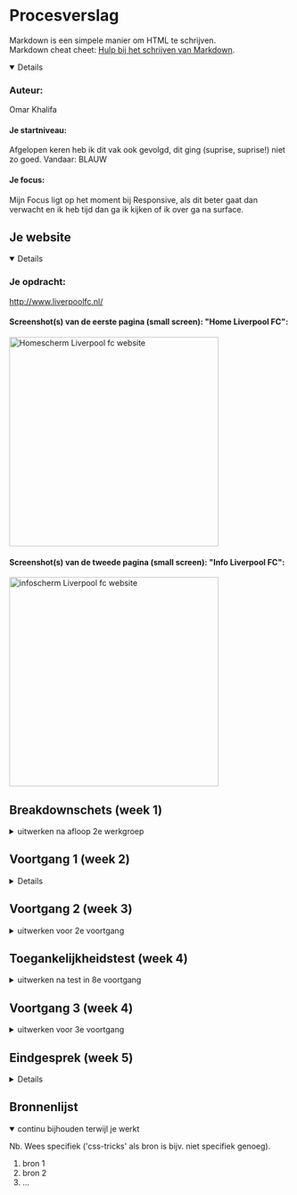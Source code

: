 # Procesverslag
Markdown is een simpele manier om HTML te schrijven.  
Markdown cheat cheet: [Hulp bij het schrijven van Markdown](https://github.com/adam-p/markdown-here/wiki/Markdown-Cheatsheet).


<details open>
 
### Auteur:
Omar Khalifa

#### Je startniveau:
Afgelopen keren heb ik dit vak ook gevolgd, dit ging (suprise, suprise!) niet zo goed. Vandaar: BLAUW

#### Je focus:
Mijn Focus ligt op het moment bij Responsive, als dit beter gaat dan verwacht en ik heb tijd dan ga ik kijken of ik over ga na surface.
</details>





## Je website

<details open>

### Je opdracht:
http://www.liverpoolfc.nl/

#### Screenshot(s) van de eerste pagina (small screen): "Home Liverpool FC": 
<img src="images/Liverpool_home.png" width="375px" alt="Homescherm Liverpool fc website">

#### Screenshot(s) van de tweede pagina (small screen): "Info Liverpool FC":
<img src="images/Liverpool_info.png" width="375px" alt="infoscherm Liverpool fc website">
 
</details>





## Breakdownschets (week 1)

<details>
<summary>uitwerken na afloop 2e werkgroep</summary>

### de hele pagina: 
<img src="images/dummy-plaatje.jpg" width="375px" alt="breakdown van de hele pagina">

### dynamisch deel (bijv menu): 
<img src="images/dummy-plaatje.jpg" width="375px" alt="breakdown van een dynamisch deel">

### wellicht nog een dynamisch deel (bijv filter): 
<img src="images/dummy-plaatje.jpg" width="375px" alt="breakdown van nog een dynamisch deel">

</details>





## Voortgang 1 (week 2)

<details>

### Stand van zaken
Deze week heb ik alleen de html van 1 pagina gemaakt.


### Verslag van meeting
Deze hele week heb ik ziek in bed gelegen waardoor ik niet actief bij de meeting had kunnen zijn.
</details>





## Voortgang 2 (week 3)

<details>
<summary>uitwerken voor 2e voortgang</summary>

### Stand van zaken
Gaat redelijk, heb wat moeite met verschillende elementen werkend krijgen.

### Agenda voor meeting
Hoe krijg ik een carrousel werkend?
Hoe krijg ik de ruimte links van de ordered list of unordered list weg?



### Verslag van meeting
Een carrousel kost veel tijd om die goed werkend te maken, ik mag dat ook oplossen met een overflow: scroll;
De ruimte links naast een lijst kan je weghalen door de default padding weg te halen: padding: 0 0 0 0;

</details>





## Toegankelijkheidstest (week 4)

<details>
<summary>uitwerken na test in 8e voortgang</summary>

### Bevindingen
Lijst met je bevindingen die in de test naar voren kwamen:

#### Titel eerste bevinding
Hier korte omschrijving (met indien nodig een afbeelding)

Hier een omschrijving van hoe het opgelost kan worden (met indien nodig een afbeelding)


#### Titel tweede bevinding. 
Hier korte omschrijving (met indien nodig een afbeelding)

Hier een omschrijving van hoe het opgelost kan worden (met indien nodig een afbeelding)


#### Titel volgende bevinding. 
Hier korte omschrijving (met indien nodig een afbeelding)

Hier een omschrijving van hoe het opgelost kan worden (met indien nodig een afbeelding)


#### Titel nog een bevinding. 
Hier korte omschrijving (met indien nodig een afbeelding)

Hier een omschrijving van hoe het opgelost kan worden (met indien nodig een afbeelding)

</details>





## Voortgang 3 (week 4)

<details>
<summary>uitwerken voor 3e voortgang</summary>

### Stand van zaken
hier dit ging goed & dit was lastig (neem ook screenshots op van delen van je website en code)


### Agenda voor meeting

### Verslag van meeting
Deze week was mijn laptop bij een reparateur omdat deze niet meer aan ging. Hierdoor niet veel aan mijn opdracht kunnen werken.

</details>





## Eindgesprek (week 5)

<details>

### Stand van zaken
Ik ben verre van klaar. Ik wil dit moment gebruiken om wat vragen te stellen zodat ik mij goed kan voorbereiden op de herkansing.

### Screenshot(s)

hier screenshot(s) van je eindresultaat

</details>





## Bronnenlijst

<details open>
<summary>continu bijhouden terwijl je werkt</summary>

Nb. Wees specifiek ('css-tricks' als bron is bijv. niet specifiek genoeg).

1. bron 1
2. bron 2
3. ...

</details>
